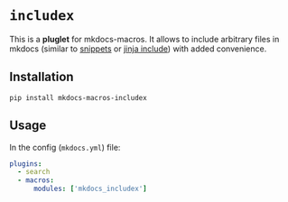 # `includex`

This is a **pluglet** for mkdocs-macros.
It allows to include arbitrary files in mkdocs (similar to [snippets][] or [jinja include][]) with added convenience.

[snippets]: https://facelessuser.github.io/pymdown-extensions/extensions/snippets/
[jinja include]: https://jinja.palletsprojects.com/en/3.1.x/templates/#include

## Installation

`pip install mkdocs-macros-includex`

## Usage

In the config (`mkdocs.yml`) file:

```yaml
plugins:
  - search
  - macros:
      modules: ['mkdocs_includex']
```
